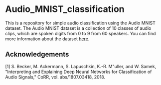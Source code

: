 # Audio_MNIST_classification

This is a repository for simple audio classification using the Audio MNIST dataset. The Audio MNIST dataset is a collection of 10 classes of audio clips, which are spoken digits from 0 to 9 from 60 speakers. You can find more information about the dataset [here](https://github.com/soerenab/AudioMNIST).

## Acknowledgements

<a id="1">[1]
S. Becker, M. Ackermann, S. Lapuschkin, K.-R. M\"uller, and W. Samek, "Interpreting and Explaining Deep Neural Networks for Classification of Audio Signals," CoRR, vol. abs/1807.03418, 2018.
<!-- @ARTICLE{becker2018interpreting,
  author    = {Becker, S\"oren and Ackermann, Marcel and Lapuschkin, Sebastian and M\"uller, Klaus-Robert and Samek, Wojciech},
  title     = {Interpreting and Explaining Deep Neural Networks for Classification of Audio Signals},
  journal   = {CoRR},
  volume    = {abs/1807.03418},
  year      = {2018},
  archivePrefix = {arXiv},
  eprint    = {1807.03418},
}</a> -->
